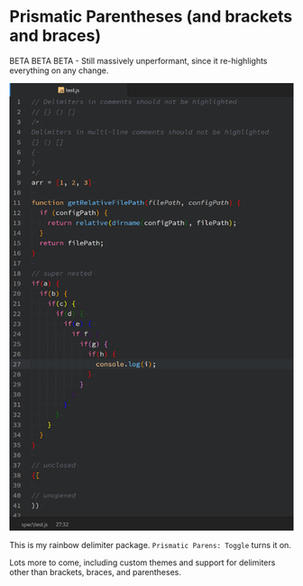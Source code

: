 # Prismatic Parentheses (and brackets and braces)
BETA BETA BETA - Still massively unperformant, since it re-highlights everything on any change.

![rainbow highlighting](highlight.png)

This is my rainbow delimiter package. `Prismatic Parens: Toggle` turns it on.

Lots more to come, including custom themes and support for delimiters other than brackets, braces, and parentheses.
